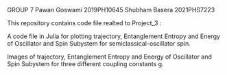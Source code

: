 GROUP 7 Pawan Goswami 2019PH10645 Shubham Basera 2021PHS7223

This repository contains code file realted to Project_3 :

A code file in Julia for plotting trajectory, Entanglement Entropy and Energy of Oscillator and Spin Subystem for semiclassical-oscillator spin.

Images of trajectory, Entanglement Entropy and Energy of Oscillator and Spin Subystem for three different coupling constants g.
